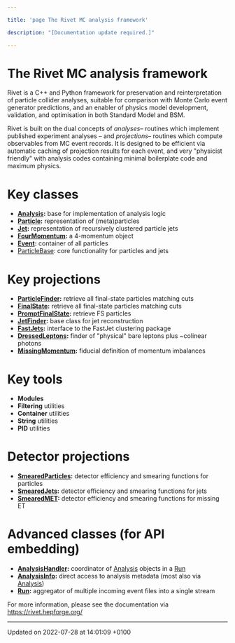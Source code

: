 ```yaml
---

title: 'page The Rivet MC analysis framework'

description: "[Documentation update required.]"

---
```


# The Rivet MC analysis framework



Rivet is a C++ and Python framework for preservation and reinterpretation of particle collider analyses, suitable for comparison with Monte Carlo event generator predictions, and an enabler of physics model development, validation, and optimisation in both Standard Model and BSM.

Rivet is built on the dual concepts of _analyses_&ndash; routines which implement published experiment analyses &ndash; and _projections_&ndash; routines which compute observables from MC event records. It is designed to be efficient via automatic caching of projection results for each event, and very "physicist friendly" with analysis codes containing minimal boilerplate code and maximum physics.


# Key classes



* **<a href="http://example.org/classes/classrivet_1_1analysis/">Analysis</a>:** base for implementation of analysis logic 
* **<a href="http://example.org/classes/classrivet_1_1particle/">Particle</a>:** representation of (meta)particles 
* **<a href="http://example.org/classes/classrivet_1_1jet/">Jet</a>:** representation of recursively clustered particle jets 
* **<a href="http://example.org/classes/classrivet_1_1fourmomentum/">FourMomentum</a>:** a 4-momentum object 
* **<a href="http://example.org/classes/classrivet_1_1event/">Event</a>:** container of all particles 
* <a href="http://example.org/classes/classrivet_1_1particlebase/">ParticleBase</a>: core functionality for particles and jets

# Key projections



* **<a href="http://example.org/classes/classrivet_1_1particlefinder/">ParticleFinder</a>:** retrieve all final-state particles matching cuts 
* **<a href="http://example.org/classes/classrivet_1_1finalstate/">FinalState</a>:** retrieve all final-state particles matching cuts 
* **<a href="http://example.org/classes/classrivet_1_1promptfinalstate/">PromptFinalState</a>:** retrieve FS particles 
* **<a href="http://example.org/classes/classrivet_1_1jetfinder/">JetFinder</a>:** base class for jet reconstruction 
* **<a href="http://example.org/classes/classrivet_1_1fastjets/">FastJets</a>:** interface to the FastJet clustering package 
* **<a href="http://example.org/classes/classrivet_1_1dressedleptons/">DressedLeptons</a>:** finder of "physical" bare leptons plus ~colinear photons 
* **<a href="http://example.org/classes/classrivet_1_1missingmomentum/">MissingMomentum</a>:** fiducial definition of momentum imbalances

# Key tools



* **Modules**
* **Filtering** utilities 
* **Container** utilities 
* **String** utilities 
* **PID** utilities

# Detector projections



* **<a href="http://example.org/classes/classrivet_1_1smearedparticles/">SmearedParticles</a>:** detector efficiency and smearing functions for particles 
* **<a href="http://example.org/classes/classrivet_1_1smearedjets/">SmearedJets</a>:** detector efficiency and smearing functions for jets 
* **<a href="http://example.org/classes/classrivet_1_1smearedmet/">SmearedMET</a>:** detector efficiency and smearing functions for missing ET

# Advanced classes (for API embedding)



* **<a href="http://example.org/classes/classrivet_1_1analysishandler/">AnalysisHandler</a>:** coordinator of <a href="http://example.org/classes/classrivet_1_1analysis/">Analysis</a> objects in a <a href="http://example.org/classes/classrivet_1_1run/">Run</a>
* **<a href="http://example.org/classes/classrivet_1_1analysisinfo/">AnalysisInfo</a>:** direct access to analysis metadata (most also via <a href="http://example.org/classes/classrivet_1_1analysis/">Analysis</a>) 
* **<a href="http://example.org/classes/classrivet_1_1run/">Run</a>:** aggregator of multiple incoming event files into a single stream

For more information, please see the documentation via <a href="https://rivet.hepforge.org/">https://rivet.hepforge.org/</a>

-------------------------------

Updated on 2022-07-28 at 14:01:09 +0100
